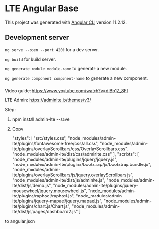 # LTE Angular Base

This project was generated with [Angular CLI](https://github.com/angular/angular-cli) version 11.2.12.

## Development server

`ng serve --open --port 4200` for a dev server.

`ng build` for build server.

`ng generate module module-name` to generate a new module.

`ng generate component component-name` to generate a new component.

###
Video guide: 
https://www.youtube.com/watch?v=dlBb1Z_8FiI

LTE Admin: 
https://adminlte.io/themes/v3/

Step: 

1. npm install admin-lte --save
2. Copy

      "styles": [
        "src/styles.css",
        "node_modules/admin-lte/plugins/fontawesome-free/css/all.css",
        "node_modules/admin-lte/plugins/overlayScrollbars/css/OverlayScrollbars.css",
        "node_modules/admin-lte/dist/css/adminlte.css"
      ],
      "scripts": [
        "node_modules/admin-lte/plugins/jquery/jquery.js",
        "node_modules/admin-lte/plugins/bootstrap/js/bootstrap.bundle.js",
        "node_modules/admin-lte/plugins/overlayScrollbars/js/jquery.overlayScrollbars.js",
        "node_modules/admin-lte/dist/js/adminlte.js",
        "node_modules/admin-lte/dist/js/demo.js",
        "node_modules/admin-lte/plugins/jquery-mousewheel/jquery.mousewheel.js",
        "node_modules/admin-lte/plugins/raphael/raphael.js",
        "node_modules/admin-lte/plugins/jquery-mapael/jquery.mapael.js",
        "node_modules/admin-lte/plugins/chart.js/Chart.js",
        "node_modules/admin-lte/dist/js/pages/dashboard2.js"
      ]
      
      
to angular.json
